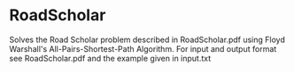 # RoadScholar
Solves the Road Scholar problem described in RoadScholar.pdf using Floyd Warshall's All-Pairs-Shortest-Path Algorithm.
For input and output format see RoadScholar.pdf and the example given in input.txt

